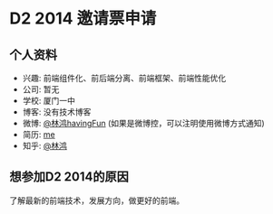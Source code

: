 # D2 2014 邀请票申请

## 个人资料

- 兴趣: 前端组件化、前后端分离、前端框架、前端性能优化
- 公司: 暂无
- 学校: 厦门一中
- 博客: 没有技术博客
- 微博: [@林鸿havingFun](http://weibo.com/firendless/) (如果是微博控，可以注明使用微博方式通知)
- 简历: [me](http://me.hl0.co/)
- 知乎: [@林鸿](http://www.zhihu.com/plantvsbird/)

## 想参加D2 2014的原因

了解最新的前端技术，发展方向，做更好的前端。
